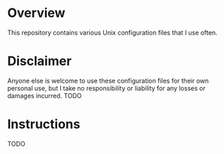 Overview
========
This repository contains various Unix configuration files that I use often.

Disclaimer
==========
Anyone else is welcome to use these configuration files for their own personal
use, but I take no responsibility or liability for any losses or damages
incurred. TODO

Instructions
============
TODO
